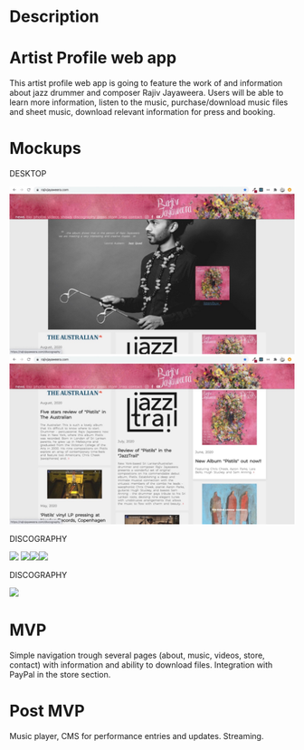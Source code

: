 # Description
# Artist Profile web app

This artist profile web app is going to feature the work of and information about jazz drummer and composer Rajiv Jayaweera. Users will be able to learn more information, listen to the music, purchase/download music files and sheet music, download relevant information for press and booking.

# Mockups

DESKTOP

![](readme_assets/raj_desktop.jpg)
![](readme_assets/raj_desktop1.jpg)

DISCOGRAPHY

![](readme_assets/raj_mogile.jpg) ![](readme_assets/raj_mogile1.jpg)![](readme_assets/raj_mogile2.jpg)![](readme_assets/raj_mogile3.jpg)


DISCOGRAPHY

![](https://i.imgur.com/u5OJeS2.jpg)


# MVP

Simple navigation trough several pages (about, music, videos, store, contact) with information and ability to download files. Integration with PayPal in the store section.

# Post MVP

 Music player, CMS for performance entries and updates. Streaming.
